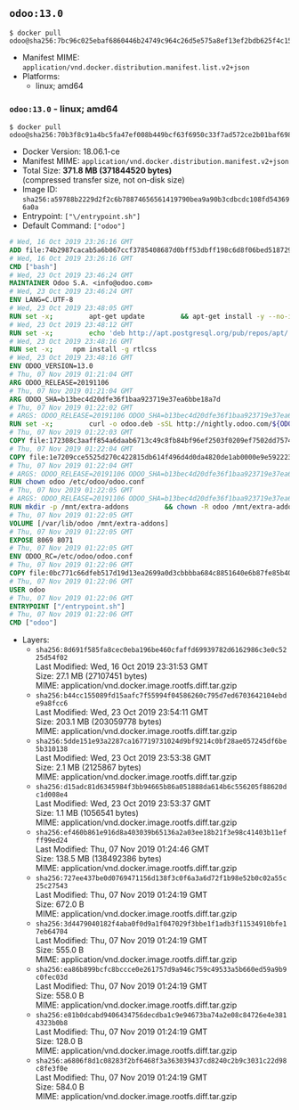 ## `odoo:13.0`

```console
$ docker pull odoo@sha256:7bc96c025ebaf6860446b24749c964c26d5e575a8ef13ef2bdb625f4c157d336
```

-	Manifest MIME: `application/vnd.docker.distribution.manifest.list.v2+json`
-	Platforms:
	-	linux; amd64

### `odoo:13.0` - linux; amd64

```console
$ docker pull odoo@sha256:70b3f8c91a4bc5fa47ef008b449bcf63f6950c33f7ad572ce2b01baf698f6adb
```

-	Docker Version: 18.06.1-ce
-	Manifest MIME: `application/vnd.docker.distribution.manifest.v2+json`
-	Total Size: **371.8 MB (371844520 bytes)**  
	(compressed transfer size, not on-disk size)
-	Image ID: `sha256:a59788b2229d2f2c6b78874656561419790bea9a90b3cdbcdc108fd543696a0a`
-	Entrypoint: `["\/entrypoint.sh"]`
-	Default Command: `["odoo"]`

```dockerfile
# Wed, 16 Oct 2019 23:26:16 GMT
ADD file:74b2987cacab5a6b067ccf3785408687d0bff53dbff198c6d8f06bed5187292c in / 
# Wed, 16 Oct 2019 23:26:16 GMT
CMD ["bash"]
# Wed, 23 Oct 2019 23:46:24 GMT
MAINTAINER Odoo S.A. <info@odoo.com>
# Wed, 23 Oct 2019 23:46:24 GMT
ENV LANG=C.UTF-8
# Wed, 23 Oct 2019 23:48:05 GMT
RUN set -x;         apt-get update         && apt-get install -y --no-install-recommends             ca-certificates             curl             dirmngr             fonts-noto-cjk             gnupg             libssl-dev             node-less             npm             python3-num2words             python3-pip             python3-phonenumbers             python3-pyldap             python3-qrcode             python3-renderpm             python3-setuptools             python3-vobject             python3-watchdog             python3-xlwt             xz-utils         && curl -o wkhtmltox.deb -sSL https://github.com/wkhtmltopdf/wkhtmltopdf/releases/download/0.12.5/wkhtmltox_0.12.5-1.stretch_amd64.deb         && echo '7e35a63f9db14f93ec7feeb0fce76b30c08f2057 wkhtmltox.deb' | sha1sum -c -         && apt-get install -y --no-install-recommends ./wkhtmltox.deb         && rm -rf /var/lib/apt/lists/* wkhtmltox.deb
# Wed, 23 Oct 2019 23:48:12 GMT
RUN set -x;         echo 'deb http://apt.postgresql.org/pub/repos/apt/ buster-pgdg main' > etc/apt/sources.list.d/pgdg.list         && export GNUPGHOME="$(mktemp -d)"         && repokey='B97B0AFCAA1A47F044F244A07FCC7D46ACCC4CF8'         && gpg --batch --keyserver keyserver.ubuntu.com --recv-keys "${repokey}"         && gpg --batch --armor --export "${repokey}" > /etc/apt/trusted.gpg.d/pgdg.gpg.asc         && gpgconf --kill all         && rm -rf "$GNUPGHOME"         && apt-get update          && apt-get install -y postgresql-client         && rm -rf /var/lib/apt/lists/*
# Wed, 23 Oct 2019 23:48:16 GMT
RUN set -x;     npm install -g rtlcss
# Wed, 23 Oct 2019 23:48:16 GMT
ENV ODOO_VERSION=13.0
# Thu, 07 Nov 2019 01:21:04 GMT
ARG ODOO_RELEASE=20191106
# Thu, 07 Nov 2019 01:21:04 GMT
ARG ODOO_SHA=b13bec4d20dfe36f1baa923719e37ea6bbe18a7d
# Thu, 07 Nov 2019 01:22:02 GMT
# ARGS: ODOO_RELEASE=20191106 ODOO_SHA=b13bec4d20dfe36f1baa923719e37ea6bbe18a7d
RUN set -x;         curl -o odoo.deb -sSL http://nightly.odoo.com/${ODOO_VERSION}/nightly/deb/odoo_${ODOO_VERSION}.${ODOO_RELEASE}_all.deb         && echo "${ODOO_SHA} odoo.deb" | sha1sum -c -         && dpkg --force-depends -i odoo.deb         && apt-get update         && apt-get -y install -f --no-install-recommends         && rm -rf /var/lib/apt/lists/* odoo.deb
# Thu, 07 Nov 2019 01:22:03 GMT
COPY file:172308c3aaff854a6daab6713c49c8fb84bf96ef2503f0209ef7502dd7574931 in / 
# Thu, 07 Nov 2019 01:22:04 GMT
COPY file:1e7209cce5525d270c422815db614f496d4d0da4820de1ab0000e9e592223235 in /etc/odoo/ 
# Thu, 07 Nov 2019 01:22:04 GMT
# ARGS: ODOO_RELEASE=20191106 ODOO_SHA=b13bec4d20dfe36f1baa923719e37ea6bbe18a7d
RUN chown odoo /etc/odoo/odoo.conf
# Thu, 07 Nov 2019 01:22:05 GMT
# ARGS: ODOO_RELEASE=20191106 ODOO_SHA=b13bec4d20dfe36f1baa923719e37ea6bbe18a7d
RUN mkdir -p /mnt/extra-addons         && chown -R odoo /mnt/extra-addons
# Thu, 07 Nov 2019 01:22:05 GMT
VOLUME [/var/lib/odoo /mnt/extra-addons]
# Thu, 07 Nov 2019 01:22:05 GMT
EXPOSE 8069 8071
# Thu, 07 Nov 2019 01:22:05 GMT
ENV ODOO_RC=/etc/odoo/odoo.conf
# Thu, 07 Nov 2019 01:22:06 GMT
COPY file:0bc771c66dfeb517d19d13ea2699a0d3cbbbba684c8851640e6b87fe85b40619 in /usr/local/bin/wait-for-psql.py 
# Thu, 07 Nov 2019 01:22:06 GMT
USER odoo
# Thu, 07 Nov 2019 01:22:06 GMT
ENTRYPOINT ["/entrypoint.sh"]
# Thu, 07 Nov 2019 01:22:06 GMT
CMD ["odoo"]
```

-	Layers:
	-	`sha256:8d691f585fa8cec0eba196be460cfaffd69939782d6162986c3e0c5225d54f02`  
		Last Modified: Wed, 16 Oct 2019 23:31:53 GMT  
		Size: 27.1 MB (27107451 bytes)  
		MIME: application/vnd.docker.image.rootfs.diff.tar.gzip
	-	`sha256:b44cc155089fd15aafc7f55994f04586260c795d7ed6703642104ebde9a8fcc6`  
		Last Modified: Wed, 23 Oct 2019 23:54:11 GMT  
		Size: 203.1 MB (203059778 bytes)  
		MIME: application/vnd.docker.image.rootfs.diff.tar.gzip
	-	`sha256:5dde151e93a2287ca167719731024d9bf9214c0bf28ae057245df6be5b310138`  
		Last Modified: Wed, 23 Oct 2019 23:53:38 GMT  
		Size: 2.1 MB (2125867 bytes)  
		MIME: application/vnd.docker.image.rootfs.diff.tar.gzip
	-	`sha256:d15adc81d6345984f3bb94665b86a051888da614b6c556205f88620dc1d008e4`  
		Last Modified: Wed, 23 Oct 2019 23:53:37 GMT  
		Size: 1.1 MB (1056541 bytes)  
		MIME: application/vnd.docker.image.rootfs.diff.tar.gzip
	-	`sha256:ef460b861e916d8a403039b65136a2a03ee18b21f3e98c41403b11efff99ed24`  
		Last Modified: Thu, 07 Nov 2019 01:24:46 GMT  
		Size: 138.5 MB (138492386 bytes)  
		MIME: application/vnd.docker.image.rootfs.diff.tar.gzip
	-	`sha256:727ee437be0d0769471156d138f3c0f6a3a6d72f1b98e52b0c02a55c25c27543`  
		Last Modified: Thu, 07 Nov 2019 01:24:19 GMT  
		Size: 672.0 B  
		MIME: application/vnd.docker.image.rootfs.diff.tar.gzip
	-	`sha256:3d4479040182f4aba0f0d9a1f047029f3bbe1f1adb3f11534910bfe17eb64704`  
		Last Modified: Thu, 07 Nov 2019 01:24:19 GMT  
		Size: 555.0 B  
		MIME: application/vnd.docker.image.rootfs.diff.tar.gzip
	-	`sha256:ea86b899bcfc8bccce0e261757d9a946c759c49533a5b660ed59a9b9c0fec03d`  
		Last Modified: Thu, 07 Nov 2019 01:24:19 GMT  
		Size: 558.0 B  
		MIME: application/vnd.docker.image.rootfs.diff.tar.gzip
	-	`sha256:e81b0dcabd9406434756decdba1c9e94673ba74a2e08c84726e4e3814323b0b8`  
		Last Modified: Thu, 07 Nov 2019 01:24:19 GMT  
		Size: 128.0 B  
		MIME: application/vnd.docker.image.rootfs.diff.tar.gzip
	-	`sha256:a6806f8d1c08283f2bf6468f3a363039437cd8240c2b9c3031c22d98c8fe3f0e`  
		Last Modified: Thu, 07 Nov 2019 01:24:19 GMT  
		Size: 584.0 B  
		MIME: application/vnd.docker.image.rootfs.diff.tar.gzip
